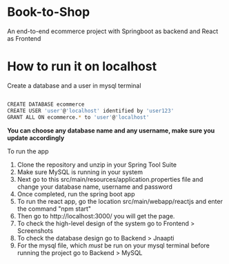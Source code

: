 # Book-to-Shop
An end-to-end ecommerce project with Springboot as backend and React as Frontend

# How to run it on localhost


Create a database and a user in mysql terminal

```bash

CREATE DATABASE ecommerce
CREATE USER 'user'@'localhost' identified by 'user123'
GRANT ALL ON ecommerce.* to 'user'@'localhost'

```

**You can choose any database name and any username, make sure you update accordingly**

To run the app

 1. Clone the repository and unzip in your Spring Tool Suite
 2. Make sure MySQL is running in your system
 3. Next go to this src/main/resources/application.properties file and change your database name, username and password
 4. Once completed, run the spring boot app
 5. To run the react app, go the location src/main/webapp/reactjs and enter the command "npm start"
 6. Then go to http://localhost:3000/ you will get the page.
 7. To check the high-level design of the system go to Frontend > Screenshots 
 8. To check the database design go to Backend > Jnaapti
 9. For the mysql file, which *must* be run on your mysql terminal before running the project go to Backend > MySQL

